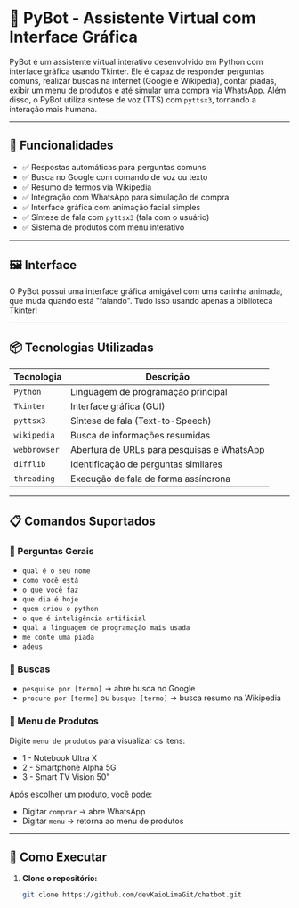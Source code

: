 # 🤖 PyBot - Assistente Virtual com Interface Gráfica

PyBot é um assistente virtual interativo desenvolvido em Python com interface gráfica usando Tkinter. Ele é capaz de responder perguntas comuns, realizar buscas na internet (Google e Wikipedia), contar piadas, exibir um menu de produtos e até simular uma compra via WhatsApp. Além disso, o PyBot utiliza síntese de voz (TTS) com `pyttsx3`, tornando a interação mais humana.

---

## 🧠 Funcionalidades

- ✅ Respostas automáticas para perguntas comuns
- ✅ Busca no Google com comando de voz ou texto
- ✅ Resumo de termos via Wikipedia
- ✅ Integração com WhatsApp para simulação de compra
- ✅ Interface gráfica com animação facial simples
- ✅ Síntese de fala com `pyttsx3` (fala com o usuário)
- ✅ Sistema de produtos com menu interativo

---

## 🖼️ Interface

O PyBot possui uma interface gráfica amigável com uma carinha animada, que muda quando está "falando". Tudo isso usando apenas a biblioteca Tkinter!

---

## 📦 Tecnologias Utilizadas

| Tecnologia     | Descrição                                      |
|----------------|-----------------------------------------------|
| `Python`       | Linguagem de programação principal             |
| `Tkinter`      | Interface gráfica (GUI)                        |
| `pyttsx3`      | Síntese de fala (Text-to-Speech)               |
| `wikipedia`    | Busca de informações resumidas                 |
| `webbrowser`   | Abertura de URLs para pesquisas e WhatsApp     |
| `difflib`      | Identificação de perguntas similares           |
| `threading`    | Execução de fala de forma assíncrona           |

---

## 📋 Comandos Suportados

### 🤔 Perguntas Gerais
- `qual é o seu nome`
- `como você está`
- `o que você faz`
- `que dia é hoje`
- `quem criou o python`
- `o que é inteligência artificial`
- `qual a linguagem de programação mais usada`
- `me conte uma piada`
- `adeus`

### 🔎 Buscas
- `pesquise por [termo]` → abre busca no Google
- `procure por [termo]` ou `busque [termo]` → busca resumo na Wikipedia

### 🛒 Menu de Produtos
Digite `menu de produtos` para visualizar os itens:
- 1 - Notebook Ultra X
- 2 - Smartphone Alpha 5G
- 3 - Smart TV Vision 50"

Após escolher um produto, você pode:
- Digitar `comprar` → abre WhatsApp
- Digitar `menu` → retorna ao menu de produtos

---

## 🚀 Como Executar

1. **Clone o repositório:**
   ```bash
   git clone https://github.com/devKaioLimaGit/chatbot.git
